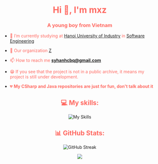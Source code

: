 <h1 align="center" style="color:#ff6961">Hi 👋, I'm mxz</h1>
<h3 align="center" style="color:#ff6961">A young boy from Vietnam</h3>

-   <span style="color:#ff6961">🔭 I’m currently studying at </span>[Hanoi University of Industry](https://www.haui.edu.vn/en) <span style="color:#ff6961">in</span> [Software Engineering](https://fit.haui.edu.vn/en)
-   <span style="color:#ff6961">👯 Our organization</span> [Z](https://github.com/Z-orgs)

-   <span style="color:#ff6961">📫 How to reach me</span> **syhanhcbq@gmail.com**

-   <span style="color:#ff6961">😁 If you see that the project is not in a public archive, it means my project is still under development.</span>

-   <span style="color:#ff6961">💔 **My CSharp and Java repositories are just for fun, don't talk about it**</span>

<div align="center">

## <span style="color:#ff6961">💻 My skills:</span>

![My Skills](https://skillicons.dev/icons?i=js,ts,express,git,md,nestjs,nodejs,postman,mysql,mongodb,graphql,docker)

## <span style="color:#ff6961">📊 GitHub Stats:</span>

![GitHub Streak](http://github-profile-summary-cards.vercel.app/api/cards/profile-details?username=mxzLV&theme=2077)

![](https://github-profile-summary-cards.vercel.app/api/cards/most-commit-language?username=mxzLV&theme=2077&exclude=EJS,html)

</div>
